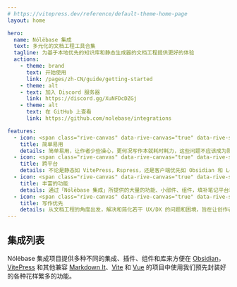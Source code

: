 ```yaml
---
# https://vitepress.dev/reference/default-theme-home-page
layout: home

hero:
  name: Nólëbase 集成
  text: 多元化的文档工程工具合集
  tagline: 为基于本地优先的知识库和静态生成器的文档工程提供更好的体验
  actions:
    - theme: brand
      text: 开始使用
      link: /pages/zh-CN/guide/getting-started
    - theme: alt
    - text: 加入 Discord 服务器
      link: https://discord.gg/XuNFDcDZGj
    - theme: alt
      text: 在 GitHub 上查看
      link: https://github.com/nolebase/integrations

features:
  - icon: <span class="rive-canvas" data-rive-canvas="true" data-rive-src="/icons/star-emoji-animated.riv"></span>
    title: 简单易用
    details: 简单易用，让作者少些操心，更何况写作本就耗时耗力，这些问题不应该成为限制您创造力的障碍。
  - icon: <span class="rive-canvas" data-rive-canvas="true" data-rive-src="/icons/easter-island-statue-emoji-animated.riv"></span>
    title: 跨平台
    details: 不论是静态如 VitePress，Rspress，还是客户端优先如 Obsidian 和 Logseq，我们期望能够在不同的平台上为您提供近似甚至更好的体验。
  - icon: <span class="rive-canvas" data-rive-canvas="true" data-rive-src="/icons/crystall-ball-emoji-animated.riv"></span>
    title: 丰富的功能
    details: 通过「Nólëbase 集成」所提供的大量的功能、小部件、组件，填补笔记平台和工具之间的差距并优化整体体验。
  - icon: <span class="rive-canvas" data-rive-canvas="true" data-rive-src="/icons/rocket-emoji-animated.riv"></span>
    title: 写作优先
    details: 从文档工程的角度出发，解决和简化若干 UX/DX 的问题和困境，旨在让创作者更好地专注于撰写文档、笔记、制作卡片以及 GTD。
---
```


<HomeContent>

## 集成列表

Nólëbase 集成项目提供多种不同的集成、插件、组件和库来方便在 [Obsidian](https://obsidian.md)，[VitePress](https://vitepress.dev) 和其他兼容 [Markdown It](https://github.com/markdown-it/markdown-it)、[Vite](https://vitejs.dev/) 和 [Vue](https://vuejs.org/) 的项目中使用我们预先封装好的各种花样繁多的功能。

<div class="grid gap-5 lg:grid-cols-2 max-w-172 lg:max-w-none mx-auto">

  <IntegrationCard type="markdown-it" title="双向链接" package="markdown-it-bi-directional-links">
    <template v-slot:badge>
      <Badge type="tip" text="v2.0.0-rc4" />
    </template>
  </IntegrationCard>

  <IntegrationCard type="markdown-it" title="元素转换" package="markdown-it-element-transform">
    <template v-slot:badge>
      <Badge type="tip" text="v2.0.0-rc4" />
    </template>
  </IntegrationCard>

  <IntegrationCard type="markdown-it" title="懒加载模糊缩略图" package="markdown-it-unlazy-img">
    <template v-slot:badge>
      <Badge type="warning" text="Beta 测试" />
    </template>
  </IntegrationCard>

  <IntegrationCard type="vitepress" title="阅读增强" package="vitepress-plugin-enhanced-readabilities">
    <template v-slot:badge>
      <Badge type="tip" text="v2.0.0-rc4" />
    </template>
  </IntegrationCard>

  <IntegrationCard type="vitepress" title="行内链接预览" package="vitepress-plugin-inline-link-preview">
    <template v-slot:badge>
      <Badge type="tip" text="v2.0.0-rc4" />
    </template>
  </IntegrationCard>

  <IntegrationCard type="vitepress" title="闪烁高亮当前的目标标题" package="vitepress-plugin-highlight-targeted-heading">
    <template v-slot:badge>
      <Badge type="tip" text="v2.0.0-rc4" />
    </template>
  </IntegrationCard>

  <IntegrationCard type="vitepress" title="基于 Git 的页面历史" package="vitepress-plugin-git-changelog">
    <template v-slot:badge>
      <Badge type="tip" text="v2.0.0-rc4" />
    </template>
  </IntegrationCard>

  <IntegrationCard type="vitepress" title="预览图片（社交媒体卡片）生成" package="vitepress-plugin-og-image">
    <template v-slot:badge>
      <Badge type="warning" text="Beta 测试" />
    </template>
  </IntegrationCard>

  <IntegrationCard type="vitepress" title="页面属性" package="vitepress-plugin-page-properties">
    <template v-slot:badge>
      <Badge type="danger" text="Alpha 测试" />
    </template>
  </IntegrationCard>

  <IntegrationCard type="vitepress" title="<mark> 元素增强" package="vitepress-plugin-enhanced-mark">
    <template v-slot:title>
      <code>&lt;mark&gt;</code> 元素增强
    </template>
    <template v-slot:badge>
      <Badge type="tip" text="v2.0.0-rc4" />
    </template>
  </IntegrationCard>

  <IntegrationCard type="vitepress" title="缩略图模糊哈希生成" package="vitepress-plugin-thumbnail-hash">
    <template v-slot:badge>
      <Badge type="warning" text="Beta 测试" />
    </template>
  </IntegrationCard>

  <IntegrationCard type="obsidian" title="UnoCSS" package="obsidian-plugin-unocss">
    <template v-slot:badge>
      <Badge type="warning" text="Beta 测试" />
    </template>
  </IntegrationCard>

</div>

</HomeContent>

